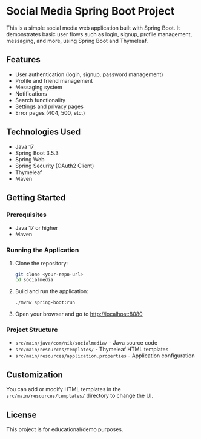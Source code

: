 # Social Media Spring Boot Project

This is a simple social media web application built with Spring Boot. It demonstrates basic user flows such as login, signup, profile management, messaging, and more, using Spring Boot and Thymeleaf.

## Features
- User authentication (login, signup, password management)
- Profile and friend management
- Messaging system
- Notifications
- Search functionality
- Settings and privacy pages
- Error pages (404, 500, etc.)

## Technologies Used
- Java 17
- Spring Boot 3.5.3
- Spring Web
- Spring Security (OAuth2 Client)
- Thymeleaf
- Maven

## Getting Started

### Prerequisites
- Java 17 or higher
- Maven

### Running the Application
1. Clone the repository:
   ```sh
   git clone <your-repo-url>
   cd socialmedia
   ```
2. Build and run the application:
   ```sh
   ./mvnw spring-boot:run
   ```
3. Open your browser and go to [http://localhost:8080](http://localhost:8080)

### Project Structure
- `src/main/java/com/nik/socialmedia/` - Java source code
- `src/main/resources/templates/` - Thymeleaf HTML templates
- `src/main/resources/application.properties` - Application configuration

## Customization
You can add or modify HTML templates in the `src/main/resources/templates/` directory to change the UI.

## License
This project is for educational/demo purposes.
